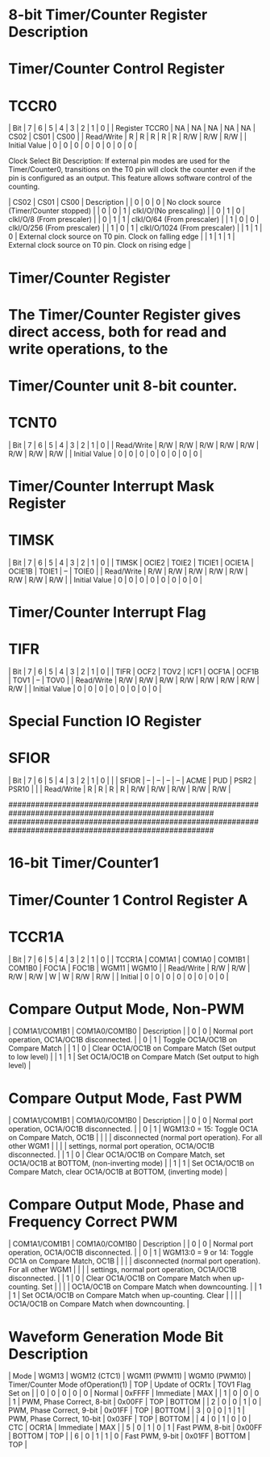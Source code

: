 <!-- Text Tables: Enable - enable extension.
Text Tables: Create table - create new table in cursor position.
Text Tables: Format under cursor - reformat the table under cursor.
Text Tables: Enter table mode - enter table mode.
Text Tables: Exit table mode - exit table mode.
Text Tables: Go to next cell - switch to next cell in current table.
Text Tables: Go to previous cell - switch to previous cell in current table.
Text Tables: Clear cell - clear cell under cursor. -->

# 8-bit Timer/Counter Register Description
# Timer/Counter Control Register
# TCCR0

| Bit            | 7  | 6  | 5  | 4  | 3  | 2    | 1    | 0    |
| Register TCCR0 | NA | NA | NA | NA | NA | CS02 | CS01 | CS00 |
| Read/Write     | R  | R  | R  | R  | R  | R/W  | R/W  | R/W  |
| Initial Value  | 0  | 0  | 0  | 0  | 0  | 0    | 0    | 0    |

Clock Select Bit Description:
If external pin modes are used for the Timer/Counter0, transitions on the T0 pin will clock the
counter even if the pin is configured as an output. This feature allows software control of the
counting.

| CS02 | CS01 | CS00 | Description                                            |
| 0    | 0    | 0    | No clock source (Timer/Counter stopped)                |
| 0    | 0    | 1    | clkI/O/(No prescaling)                                 |
| 0    | 1    | 0    | clkI/O/8 (From prescaler)                              |
| 0    | 1    | 1    | clkI/O/64 (From prescaler)                             |
| 1    | 0    | 0    | clkI/O/256 (From prescaler)                            |
| 1    | 0    | 1    | clkI/O/1024 (From prescaler)                           |
| 1    | 1    | 0    | External clock source on T0 pin. Clock on falling edge |
| 1    | 1    | 1    | External clock source on T0 pin. Clock on rising edge  |


# Timer/Counter Register
# The Timer/Counter Register gives direct access, both for read and write operations, to the
# Timer/Counter unit 8-bit counter.
# TCNT0

| Bit           | 7   | 6   | 5   | 4   | 3   | 2   | 1   | 0   |
| Read/Write    | R/W | R/W | R/W | R/W | R/W | R/W | R/W | R/W |
| Initial Value | 0   | 0   | 0   | 0   | 0   | 0   | 0   | 0   |


# Timer/Counter Interrupt Mask Register
# TIMSK

| Bit           | 7     | 6     | 5      | 4      | 3      | 2     | 1   | 0     |
| TIMSK         | OCIE2 | TOIE2 | TICIE1 | OCIE1A | OCIE1B | TOIE1 | –   | TOIE0 |
| Read/Write    | R/W   | R/W   | R/W    | R/W    | R/W    | R/W   | R/W | R/W   |
| Initial Value | 0     | 0     | 0      | 0      | 0      | 0     | 0   | 0     |


# Timer/Counter Interrupt Flag
# TIFR

| Bit           | 7     | 6     | 5      | 4      | 3      | 2     | 1   | 0     |
| TIFR          | OCF2  | TOV2  | ICF1   | OCF1A  | OCF1B  | TOV1  | –   | TOV0  |
| Read/Write    | R/W   | R/W   | R/W    | R/W    | R/W    | R/W   | R/W | R/W   |
| Initial Value | 0     | 0     | 0      | 0      | 0      | 0     | 0   | 0     |

# Special Function IO Register
# SFIOR

| Bit        | 7 | 6 | 5 | 4 | 3    | 2   | 1    | 0     |     |
| SFIOR      | – | – | – | – | ACME | PUD | PSR2 | PSR10 |     |
| Read/Write | R | R | R | R | R/W  | R/W | R/W  | R/W   | R/W |


######################################################################################################
######################################################################################################


# 16-bit Timer/Counter1
# Timer/Counter 1 Control Register A
# TCCR1A

| Bit        | 7      | 6      | 5      | 4      | 3     | 2     | 1     | 0     |
| TCCR1A     | COM1A1 | COM1A0 | COM1B1 | COM1B0 | FOC1A | FOC1B | WGM11 | WGM10 |
| Read/Write | R/W    | R/W    | R/W    | R/W    | W     | W     | R/W   | R/W   |
| Initial    | 0      | 0      | 0      | 0      | 0     | 0     | 0     | 0     |

# Compare Output Mode, Non-PWM

| COM1A1/COM1B1 | COM1A0/COM1B0 | Description                                                |
| 0             | 0             | Normal port operation, OC1A/OC1B disconnected.             |
| 0             | 1             | Toggle OC1A/OC1B on Compare Match                          |
| 1             | 0             | Clear OC1A/OC1B on Compare Match (Set output to low level) |
| 1             | 1             | Set OC1A/OC1B on Compare Match (Set output to high level)  |

# Compare Output Mode, Fast PWM

| COM1A1/COM1B1 | COM1A0/COM1B0 | Description                                                                     |
| 0             | 0             | Normal port operation, OC1A/OC1B disconnected.                                  |
| 0             | 1             | WGM13:0 = 15: Toggle OC1A on Compare Match, OC1B                                |
|               |               | disconnected (normal port operation). For all other WGM1                        |
|               |               | settings, normal port operation, OC1A/OC1B disconnected.                        |
| 1             | 0             | Clear OC1A/OC1B on Compare Match, set OC1A/OC1B at BOTTOM, (non-inverting mode) |
| 1             | 1             | Set OC1A/OC1B on Compare Match, clear OC1A/OC1B at BOTTOM, (inverting mode)     |


# Compare Output Mode, Phase and Frequency Correct PWM

| COM1A1/COM1B1 | COM1A0/COM1B0 | Description                                              |
| 0             | 0             | Normal port operation, OC1A/OC1B disconnected.           |
| 0             | 1             | WGM13:0 = 9 or 14: Toggle OC1A on Compare Match, OC1B    |
|               |               | disconnected (normal port operation). For all other WGM1 |
|               |               | settings, normal port operation, OC1A/OC1B disconnected. |
| 1             | 0             | Clear OC1A/OC1B on Compare Match when up-counting. Set   |
|               |               | OC1A/OC1B on Compare Match when downcounting.            |
| 1             | 1             | Set OC1A/OC1B on Compare Match when up-counting. Clear   |
|               |               | OC1A/OC1B on Compare Match when downcounting.            |


# Waveform Generation Mode Bit Description

| Mode | WGM13 | WGM12 (CTC1) | WGM11 (PWM11) | WGM10 (PWM10) | Timer/Counter Mode ofOperation(1) | TOP    | Update of OCR1x | TOV1 Flag Set on |
| 0    | 0     | 0            | 0             | 0             | Normal                            | 0xFFFF | Immediate       | MAX              |
| 1    | 0     | 0            | 0             | 1             | PWM, Phase Correct, 8-bit         | 0x00FF | TOP             | BOTTOM           |
| 2    | 0     | 0            | 1             | 0             | PWM, Phase Correct, 9-bit         | 0x01FF | TOP             | BOTTOM           |
| 3    | 0     | 0            | 1             | 1             | PWM, Phase Correct, 10-bit        | 0x03FF | TOP             | BOTTOM           |
| 4    | 0     | 1            | 0             | 0             | CTC                               | OCR1A  | Immediate       | MAX              |
| 5    | 0     | 1            | 0             | 1             | Fast PWM, 8-bit                   | 0x00FF | BOTTOM          | TOP              |
| 6    | 0     | 1            | 1             | 0             | Fast PWM, 9-bit                   | 0x01FF | BOTTOM          | TOP              |